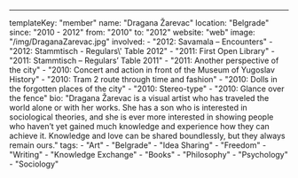 ---
  templateKey: "member"
  name: "Dragana Žarevac"
  location: "Belgrade"
  since: "2010 - 2012"
  from: "2010"
  to: "2012"
  website: "web"
  image: "/img/DraganaZarevac.jpg"
  involved: 
    - "2012: Savamala – Encounters"
    - "2012: Stammtisch - Regulars\\' Table 2012"
    - "2011: First Open Library"
    - "2011: Stammtisch – Regulars’ Table 2011"
    - "2011: Another perspective of the city"
    - "2010: Concert and action in front of the Museum of Yugoslav History"
    - "2010: Tram 2 route through time and fashion"
    - "2010: Dolls in the forgotten places of the city"
    - "2010: Stereo-type"
    - "2010: Glance over the fence"
  bio: "Dragana Žarevac is a visual artist who has traveled the world alone or with her works. She has a son who is interested in sociological theories, and she is ever more interested in showing people who haven’t yet gained much knowledge and experience how they can achieve it. Knowledge and love can be shared boundlessly, but they always remain ours."
  tags: 
    - "Art"
    - "Belgrade"
    - "Idea Sharing"
    - "Freedom"
    - "Writing"
    - "Knowledge Exchange"
    - "Books"
    - "Philosophy"
    - "Psychology"
    - "Sociology"

